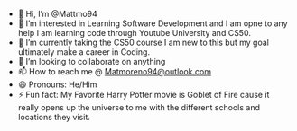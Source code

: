 - 👋 Hi, I’m @Mattmo94
- 👀 I’m interested in Learning Software Development and I am opne to any help I am learning code through Youtube University and CS50.
- 🌱 I’m currently taking the CS50 course I am new to this but my goal ultimately make a career in Coding.
- 💞️ I’m looking to collaborate on anything
- 📫 How to reach me @ Matmoreno94@outlook.com
- 😄 Pronouns: He/Him
- ⚡ Fun fact: My Favorite Harry Potter movie is Goblet of Fire cause it really opens up the universe to me with the different schools and locations they visit.

<!---
Mattmo94/Mattmo94 is a ✨ special ✨ repository because its `README.md` (this file) appears on your GitHub profile.
You can click the Preview link to take a look at your changes.
--->
